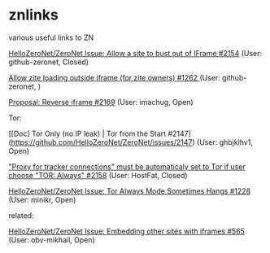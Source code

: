 # znlinks
various useful links to ZN

[HelloZeroNet/ZeroNet Issue: Allow a site to bust out of IFrame #2154](https://github.com/HelloZeroNet/ZeroNet/issues/2154) (User: github-zeronet, Closed)

[Allow zite loading outside iframe (for zite owners) #1262 ](https://github.com/HelloZeroNet/ZeroNet/issues/2154) (User: github-zeronet, )

[Proposal: Reverse iframe #2169](https://github.com/HelloZeroNet/ZeroNet/issues/2169) (User: imachug, Open)

Tor:

[[Doc] Tor Only (no IP leak) | Tor from the Start #2147] (https://github.com/HelloZeroNet/ZeroNet/issues/2147) (User: ghbjklhv1, Open) 

["Proxy for tracker connections" must be automaticaly set to Tor if user choose "TOR: Always" #2158](https://github.com/HelloZeroNet/ZeroNet/issues/2158) (User: HostFat, Closed)

[HelloZeroNet/ZeroNet Issue: Tor Always Mode Sometimes Hangs #1228](https://github.com/HelloZeroNet/ZeroNet/issues/1228) (User: minikr, Open)

related: 

[HelloZeroNet/ZeroNet Issue: Embedding other sites with iframes #565](https://github.com/HelloZeroNet/ZeroNet/issues/565) (User: obv-mikhail, Open)

